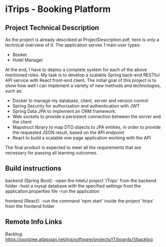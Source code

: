 # iTrips - Booking Platform

## Project Technical Description

As the project is already described at ProjectDescription.pdf, here is only a technical overview of it.
The application serves 1 main user types:
- Booker
- Hotel Manager

At the end, I have to deploy a complete system for each of the above mentioned roles.
My task is to develop a scalable Spring back-end RESTful API service with React front-end client.
The initial goal of this project is to show how well I can implement a variety of new methods and technologies, such as:

- Docker to manage my database, client, server and version control
- Spring Security for authorization and authentication with JWT
- Spring Data JPA to implement an ORM framework.
- Web sockets to provide a persistent connection between the server and the client
- Mapstruct library to map DTO objects to JPA entities, in order to provide the requested JSON result, based on the API endpoint
- React to build a scalable one page application working with the API

The final product is expected to meet all the requirements that are necessary for passing all learning outcomes.

## Build instructions

backend (Spring Boot):
	-open the InteliJ project 'iTrips' from the backend folder
	-host a mysql database with the specified settings from the application.properties file
	-run the application

frontend (React):
	-run the command 'npm start' inside the project 'itrips' from the frontend folder

## Remote Info Links

Backlog:  https://poolziee.atlassian.net/jira/software/projects/IT/boards/1/backlog
